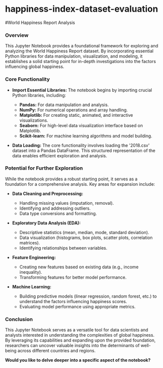 # happiness-index-dataset-evaluation
#World Happiness Report Analysis

### Overview
This Jupyter Notebook provides a foundational framework for exploring and analyzing the World Happiness Report dataset. By incorporating essential Python libraries for data manipulation, visualization, and modeling, it establishes a solid starting point for in-depth investigations into the factors influencing global happiness.

### Core Functionality

* **Import Essential Libraries:** The notebook begins by importing crucial Python libraries, including:
    * **Pandas:** For data manipulation and analysis.
    * **NumPy:** For numerical operations and array handling.
    * **Matplotlib:** For creating static, animated, and interactive visualizations.
    * **Seaborn:** For high-level data visualization interface based on Matplotlib.
    * **Scikit-learn:** For machine learning algorithms and model building.

* **Data Loading:** The core functionality involves loading the '2018.csv' dataset into a Pandas DataFrame. This structured representation of the data enables efficient exploration and analysis.

### Potential for Further Exploration

While the notebook provides a robust starting point, it serves as a foundation for a comprehensive analysis. Key areas for expansion include:

* **Data Cleaning and Preprocessing:**
    * Handling missing values (imputation, removal).
    * Identifying and addressing outliers.
    * Data type conversions and formatting.

* **Exploratory Data Analysis (EDA):**
    * Descriptive statistics (mean, median, mode, standard deviation).
    * Data visualization (histograms, box plots, scatter plots, correlation matrices).
    * Identifying relationships between variables.

* **Feature Engineering:**
    * Creating new features based on existing data (e.g., income inequality).
    * Transforming features for better model performance.

* **Machine Learning:**
    * Building predictive models (linear regression, random forest, etc.) to understand the factors influencing happiness scores.
    * Evaluating model performance using appropriate metrics.

### Conclusion
This Jupyter Notebook serves as a versatile tool for data scientists and analysts interested in understanding the complexities of global happiness. By leveraging its capabilities and expanding upon the provided foundation, researchers can uncover valuable insights into the determinants of well-being across different countries and regions.
 
**Would you like to delve deeper into a specific aspect of the notebook?** 
